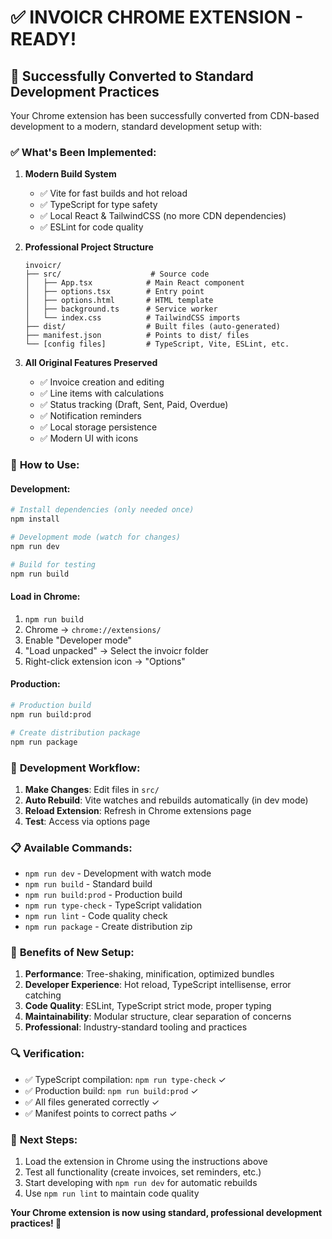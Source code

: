 # ✅ INVOICR CHROME EXTENSION - READY!

## 🎉 Successfully Converted to Standard Development Practices

Your Chrome extension has been successfully converted from CDN-based development to a modern, standard development setup with:

### ✅ **What's Been Implemented:**

1. **Modern Build System**
   - ✅ Vite for fast builds and hot reload
   - ✅ TypeScript for type safety
   - ✅ Local React & TailwindCSS (no more CDN dependencies)
   - ✅ ESLint for code quality

2. **Professional Project Structure**
   ```
   invoicr/
   ├── src/                    # Source code
   │   ├── App.tsx            # Main React component  
   │   ├── options.tsx        # Entry point
   │   ├── options.html       # HTML template
   │   ├── background.ts      # Service worker
   │   └── index.css          # TailwindCSS imports
   ├── dist/                  # Built files (auto-generated)
   ├── manifest.json          # Points to dist/ files
   └── [config files]         # TypeScript, Vite, ESLint, etc.
   ```

3. **All Original Features Preserved**
   - ✅ Invoice creation and editing
   - ✅ Line items with calculations
   - ✅ Status tracking (Draft, Sent, Paid, Overdue)
   - ✅ Notification reminders
   - ✅ Local storage persistence
   - ✅ Modern UI with icons

### 🚀 **How to Use:**

#### **Development:**
```bash
# Install dependencies (only needed once)
npm install

# Development mode (watch for changes)
npm run dev

# Build for testing
npm run build
```

#### **Load in Chrome:**
1. `npm run build`
2. Chrome → `chrome://extensions/`
3. Enable "Developer mode"
4. "Load unpacked" → Select the invoicr folder
5. Right-click extension icon → "Options"

#### **Production:**
```bash
# Production build
npm run build:prod

# Create distribution package
npm run package
```

### 🔧 **Development Workflow:**

1. **Make Changes**: Edit files in `src/`
2. **Auto Rebuild**: Vite watches and rebuilds automatically (in dev mode)
3. **Reload Extension**: Refresh in Chrome extensions page
4. **Test**: Access via options page

### 📋 **Available Commands:**
- `npm run dev` - Development with watch mode
- `npm run build` - Standard build
- `npm run build:prod` - Production build
- `npm run type-check` - TypeScript validation
- `npm run lint` - Code quality check
- `npm run package` - Create distribution zip

### 🎯 **Benefits of New Setup:**

1. **Performance**: Tree-shaking, minification, optimized bundles
2. **Developer Experience**: Hot reload, TypeScript intellisense, error catching
3. **Code Quality**: ESLint, TypeScript strict mode, proper typing
4. **Maintainability**: Modular structure, clear separation of concerns
5. **Professional**: Industry-standard tooling and practices

### 🔍 **Verification:**
- ✅ TypeScript compilation: `npm run type-check` ✓
- ✅ Production build: `npm run build:prod` ✓  
- ✅ All files generated correctly ✓
- ✅ Manifest points to correct paths ✓

### 📝 **Next Steps:**
1. Load the extension in Chrome using the instructions above
2. Test all functionality (create invoices, set reminders, etc.)
3. Start developing with `npm run dev` for automatic rebuilds
4. Use `npm run lint` to maintain code quality

**Your Chrome extension is now using standard, professional development practices! 🎉**
